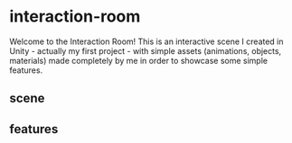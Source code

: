# interaction-room
Welcome to the Interaction Room! This is an interactive scene I created in Unity - actually my first project - with simple assets (animations, objects, materials) made completely by me in order to showcase some simple features.
## scene

## features
